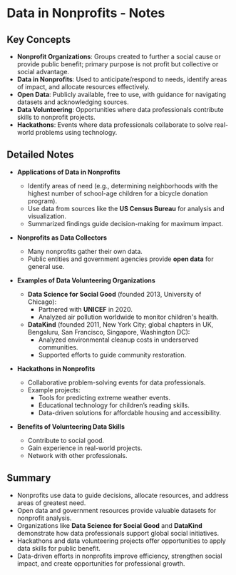 # Data in Nonprofits - Notes

## Key Concepts
- **Nonprofit Organizations**: Groups created to further a social cause or provide public benefit; primary purpose is not profit but collective or social advantage.  
- **Data in Nonprofits**: Used to anticipate/respond to needs, identify areas of impact, and allocate resources effectively.  
- **Open Data**: Publicly available, free to use, with guidance for navigating datasets and acknowledging sources.  
- **Data Volunteering**: Opportunities where data professionals contribute skills to nonprofit projects.  
- **Hackathons**: Events where data professionals collaborate to solve real-world problems using technology.  

## Detailed Notes
- **Applications of Data in Nonprofits**  
  - Identify areas of need (e.g., determining neighborhoods with the highest number of school-age children for a bicycle donation program).  
  - Use data from sources like the **US Census Bureau** for analysis and visualization.  
  - Summarized findings guide decision-making for maximum impact.  

- **Nonprofits as Data Collectors**  
  - Many nonprofits gather their own data.  
  - Public entities and government agencies provide **open data** for general use.  

- **Examples of Data Volunteering Organizations**  
  - **Data Science for Social Good** (founded 2013, University of Chicago):  
    - Partnered with **UNICEF** in 2020.  
    - Analyzed air pollution worldwide to monitor children's health.  
  - **DataKind** (founded 2011, New York City; global chapters in UK, Bengaluru, San Francisco, Singapore, Washington DC):  
    - Analyzed environmental cleanup costs in underserved communities.  
    - Supported efforts to guide community restoration.  

- **Hackathons in Nonprofits**  
  - Collaborative problem-solving events for data professionals.  
  - Example projects:  
    - Tools for predicting extreme weather events.  
    - Educational technology for children’s reading skills.  
    - Data-driven solutions for affordable housing and accessibility.  

- **Benefits of Volunteering Data Skills**  
  - Contribute to social good.  
  - Gain experience in real-world projects.  
  - Network with other professionals.  

## Summary
- Nonprofits use data to guide decisions, allocate resources, and address areas of greatest need.  
- Open data and government resources provide valuable datasets for nonprofit analysis.  
- Organizations like **Data Science for Social Good** and **DataKind** demonstrate how data professionals support global social initiatives.  
- Hackathons and data volunteering projects offer opportunities to apply data skills for public benefit.  
- Data-driven efforts in nonprofits improve efficiency, strengthen social impact, and create opportunities for professional growth.  
